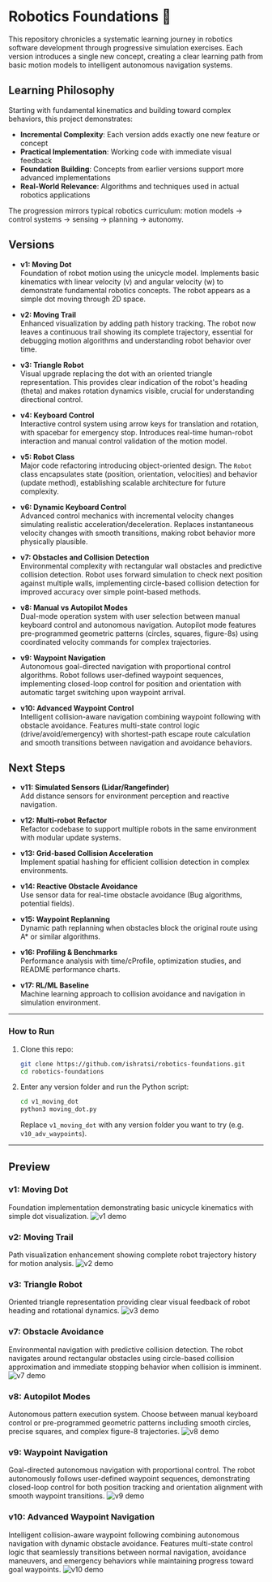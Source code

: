 # Robotics Foundations 🚀

This repository chronicles a systematic learning journey in robotics software development through progressive simulation exercises. Each version introduces a single new concept, creating a clear learning path from basic motion models to intelligent autonomous navigation systems.

## Learning Philosophy

Starting with fundamental kinematics and building toward complex behaviors, this project demonstrates:
- **Incremental Complexity**: Each version adds exactly one new feature or concept
- **Practical Implementation**: Working code with immediate visual feedback
- **Foundation Building**: Concepts from earlier versions support more advanced implementations
- **Real-World Relevance**: Algorithms and techniques used in actual robotics applications

The progression mirrors typical robotics curriculum: motion models → control systems → sensing → planning → autonomy.

## Versions

- **v1: Moving Dot**  
  Foundation of robot motion using the unicycle model. Implements basic kinematics with linear velocity (v) and angular velocity (w) to demonstrate fundamental robotics concepts. The robot appears as a simple dot moving through 2D space.

- **v2: Moving Trail**  
  Enhanced visualization by adding path history tracking. The robot now leaves a continuous trail showing its complete trajectory, essential for debugging motion algorithms and understanding robot behavior over time.

- **v3: Triangle Robot**  
  Visual upgrade replacing the dot with an oriented triangle representation. This provides clear indication of the robot's heading (theta) and makes rotation dynamics visible, crucial for understanding directional control.

- **v4: Keyboard Control**  
  Interactive control system using arrow keys for translation and rotation, with spacebar for emergency stop. Introduces real-time human-robot interaction and manual control validation of the motion model.

- **v5: Robot Class**  
  Major code refactoring introducing object-oriented design. The `Robot` class encapsulates state (position, orientation, velocities) and behavior (update method), establishing scalable architecture for future complexity.

- **v6: Dynamic Keyboard Control**  
  Advanced control mechanics with incremental velocity changes simulating realistic acceleration/deceleration. Replaces instantaneous velocity changes with smooth transitions, making robot behavior more physically plausible.

- **v7: Obstacles and Collision Detection**  
  Environmental complexity with rectangular wall obstacles and predictive collision detection. Robot uses forward simulation to check next position against multiple walls, implementing circle-based collision detection for improved accuracy over simple point-based methods.

- **v8: Manual vs Autopilot Modes**  
  Dual-mode operation system with user selection between manual keyboard control and autonomous navigation. Autopilot mode features pre-programmed geometric patterns (circles, squares, figure-8s) using coordinated velocity commands for complex trajectories.

- **v9: Waypoint Navigation**  
  Autonomous goal-directed navigation with proportional control algorithms. Robot follows user-defined waypoint sequences, implementing closed-loop control for position and orientation with automatic target switching upon waypoint arrival.

- **v10: Advanced Waypoint Control**  
  Intelligent collision-aware navigation combining waypoint following with obstacle avoidance. Features multi-state control logic (drive/avoid/emergency) with shortest-path escape route calculation and smooth transitions between navigation and avoidance behaviors.

## Next Steps  
- **v11: Simulated Sensors (Lidar/Rangefinder)**  
  Add distance sensors for environment perception and reactive navigation.

- **v12: Multi-robot Refactor**  
  Refactor codebase to support multiple robots in the same environment with modular update systems.

- **v13: Grid-based Collision Acceleration**  
  Implement spatial hashing for efficient collision detection in complex environments.

- **v14: Reactive Obstacle Avoidance**  
  Use sensor data for real-time obstacle avoidance (Bug algorithms, potential fields).

- **v15: Waypoint Replanning**  
  Dynamic path replanning when obstacles block the original route using A* or similar algorithms.

- **v16: Profiling & Benchmarks**  
  Performance analysis with time/cProfile, optimization studies, and README performance charts.

- **v17: RL/ML Baseline**  
  Machine learning approach to collision avoidance and navigation in simulation environment.

---

### How to Run
1. Clone this repo:
   ```bash
   git clone https://github.com/ishratsi/robotics-foundations.git
   cd robotics-foundations
2. Enter any version folder and run the Python script:
   ```bash
   cd v1_moving_dot
   python3 moving_dot.py
   ```
   Replace `v1_moving_dot` with any version folder you want to try (e.g. `v10_adv_waypoints`).

---

## Preview

### v1: Moving Dot
Foundation implementation demonstrating basic unicycle kinematics with simple dot visualization.
![v1 demo](media/v1_sim.gif)

### v2: Moving Trail
Path visualization enhancement showing complete robot trajectory history for motion analysis.
![v2 demo](media/v2_sim.gif)

### v3: Triangle Robot
Oriented triangle representation providing clear visual feedback of robot heading and rotational dynamics.
![v3 demo](media/v3_sim.gif)

### v7: Obstacle Avoidance
Environmental navigation with predictive collision detection. The robot navigates around rectangular obstacles using circle-based collision approximation and immediate stopping behavior when collision is imminent.
![v7 demo](media/v7_sim.gif)

### v8: Autopilot Modes
Autonomous pattern execution system. Choose between manual keyboard control or pre-programmed geometric patterns including smooth circles, precise squares, and complex figure-8 trajectories.
![v8 demo](media/v8_sim.gif)

### v9: Waypoint Navigation
Goal-directed autonomous navigation with proportional control. The robot autonomously follows user-defined waypoint sequences, demonstrating closed-loop control for both position tracking and orientation alignment with smooth waypoint transitions.
![v9 demo](media/v9_sim.gif)

### v10: Advanced Waypoint Navigation
Intelligent collision-aware waypoint following combining autonomous navigation with dynamic obstacle avoidance. Features multi-state control logic that seamlessly transitions between normal navigation, avoidance maneuvers, and emergency behaviors while maintaining progress toward goal waypoints.
![v10 demo](media/v10_sim.gif)